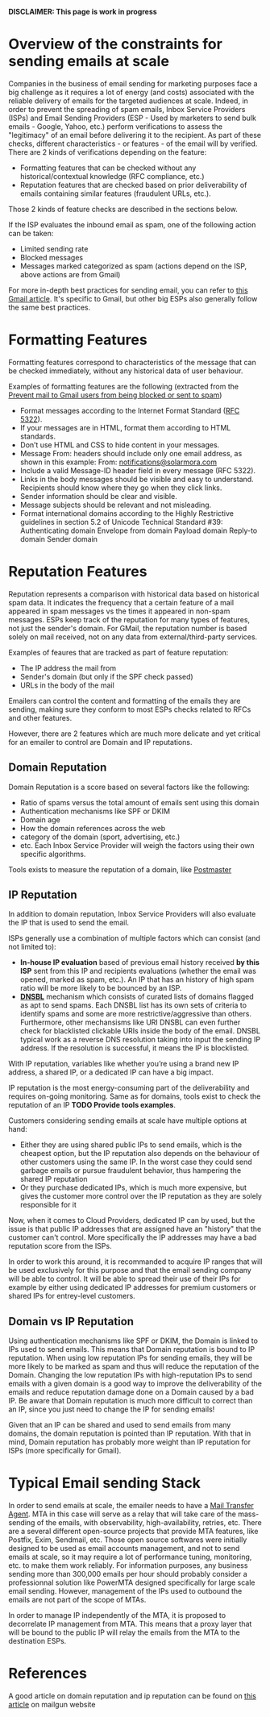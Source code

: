 **DISCLAIMER: This page is work in progress**


# Overview of the constraints for sending emails at scale

Companies in the business of email sending for marketing purposes face a big challenge as it requires a lot of energy (and costs) associated with the reliable delivery of emails for the targeted audiences at scale. Indeed, in order to prevent the spreading of spam emails, Inbox Service Providers (ISPs) and Email Sending Providers (ESP - Used by marketers to send bulk emails - Google, Yahoo, etc.) perform verifications to assess the "legitimacy" of an email before delivering it to the recipient.
As part of these checks, different characteristics - or features - of the email will by verified. There are 2 kinds of verifications depending on the feature:
- Formatting features that can be checked without any historical/contextual knowledge (RFC compliance, etc.)
- Reputation features that are checked based on prior deliverability of emails containing similar features (fraudulent URLs, etc.).

Those 2 kinds of feature checks are described in the sections below.

If the ISP evaluates the inbound email as spam, one of the following action can be taken:
- Limited sending rate
- Blocked messages
- Messages marked categorized as spam
(actions depend on the ISP, above actions are from Gmail)

For more in-depth best practices for sending email, you can refer to [this Gmail article](https://support.google.com/mail/answer/81126?hl=en&ref_topic=7279058). It's specific to Gmail, but other big ESPs also generally follow the same best practices.

# Formatting Features

Formatting features correspond to characteristics of the message that can be checked immediately, without any historical data of user behaviour.

Examples of formatting features are the following (extracted from the [Prevent mail to Gmail users from being blocked or sent to spam](https://support.google.com/mail/answer/81126?hl=en&ref_topic=7279058))
- Format messages according to the Internet Format Standard ([RFC 5322](https://www.rfc-editor.org/rfc/rfc5322)).
- If your messages are in HTML, format them according to HTML standards.
- Don’t use HTML and CSS to hide content in your messages.
- Message From: headers should include only one email address, as shown in this example:
	From: notifications@solarmora.com 
- Include a valid Message-ID header field in every message (RFC 5322).
- Links in the body messages should be visible and easy to understand. Recipients should know where they go when they click links.
- Sender information should be clear and visible.
- Message subjects should be relevant and not misleading.
- Format international domains according to the Highly Restrictive guidelines in section 5.2 of Unicode Technical Standard #39:
	Authenticating domain
	Envelope from domain
	Payload domain
	Reply-to domain
	Sender domain

# Reputation Features

Reputation represents a comparison with historical data based on historical spam data. It indicates the frequency that a certain feature of a mail appeared in spam messages vs the times it appeared in non-spam messages. ESPs keep track of the reputation for many types of features, not just the sender's domain. For GMail, the reputation number is based solely on mail received, not on any data from external/third-party services.

Examples of feaures that are tracked as part of feature reputation:
- The IP address the mail from
- Sender's domain (but only if the SPF check passed)
- URLs in the body of the mail

Emailers can control the content and formatting of the emails they are sending, making sure they conform to most ESPs checks related to RFCs and other features.

However, there are 2 features which are much more delicate and yet critical for an emailer to control are Domain and IP reputations.

## Domain Reputation

Domain Reputation is a score based on several factors like the following:
- Ratio of spams versus the total amount of emails sent using this domain
- Authentication mechanisms like SPF or DKIM
- Domain age
- How the domain references across the web
- category of the domain (sport, advertising, etc.)
- etc.
Each Inbox Service Provider will weigh the factors using their own specific algorithms.

Tools exists to measure the reputation of a domain, like [Postmaster](https://postmaster.google.com/managedomains)

## IP Reputation

In addition to domain reputation, Inbox Service Providers will also evaluate the IP that is used to send the email.

ISPs generally use a combination of multiple factors which can consist (and not limited to):
- **In-house IP evaluation** based of previous email history received **by this ISP** sent from this IP and recipients evaluations (whether the email was opened, marked as spam, etc.). An IP that has an history of high spam ratio will be more likely to be bounced by an ISP.
- **[DNSBL](https://en.wikipedia.org/wiki/Domain_Name_System-based_blocklist)** mechanism which consists of curated lists of domains flagged as apt to send spams. Each DNSBL list has its own sets of criteria to identify spams and some are more restrictive/aggressive than others. Furthermore, other mechansisms like URI DNSBL can even further check for blacklisted clickable URIs inside the body of the email. DNSBL typical work as a reverse DNS resolution taking into input the sending IP address. If the resolution is successful, it means the IP is blocklisted.

With IP reputation, variables like whether you’re using a brand new IP address, a shared IP, or a dedicated IP can have a big impact.

IP reputation is the most energy-consuming part of the deliverability and requires on-going monitoring. Same as for domains, tools exist to check the reputation of an IP **TODO Provide tools examples**.

Customers considering sending emails at scale have multiple options at hand:
- Either they are using shared public IPs to send emails, which is the cheapest option, but the IP reputation also depends on the behaviour of other customers using the same IP. In the worst case they could send garbage emails or pursue fraudulent behavior, thus hampering the shared IP reputation
- Or they purchase dedicated IPs, which is much more expensive, but gives the customer more control over the IP reputation as they are solely responsible for it

Now, when it comes to Cloud Providers, dedicated IP can by used, but the issue is that public IP addresses that are assigned have an "history" that the customer can't control. More specifically the IP addresses may have a bad reputation score from the ISPs.

In order to work this around, it is recommanded to acquire IP ranges that will be used exclusively for this purpose and that the email sending company will be able to control. It will be able to spread their use of their IPs for example by either using dedicated IP addresses for premium customers or shared IPs for entrey-level customers.

## Domain vs IP Reputation

Using authentication mechanisms like SPF or DKIM, the Domain is linked to IPs used to send emails. This means that Domain reputation is bound to IP reputation. When using low reputation IPs for sending emails, they will be more likely to be marked as spam and thus will reduce the reputation of the Domain.
Changing the low reputation IPs with high-reputation IPs to send emails with a given domain is a good way to improve the deliverability of the emails and reduce reputation damage done on a Domain caused by a bad IP.
Be aware that Domain reputation is much more difficult to correct than an IP, since you just need to change the IP for sending emails!

Given that an IP can be shared and used to send emails from many domains, the domain reputation is pointed than IP reputation. With that in mind, Domain reputation has probably more weight than IP reputation for ISPs (more specifically for Gmail).


# Typical Email sending Stack

In order to send emails at scale, the emailer needs to have a [Mail Transfer Agent](https://en.wikipedia.org/wiki/Message_transfer_agent). MTA in this case will serve as a relay that will take care of the mass-sending of the emails, with observability, high-availability, retries, etc. There are a several different open-source projects that provide MTA features, like Postfix, Exim, Sendmail, etc. Those open source softwares were initially designed to be used as email accounts management, and not to send emails at scale, so it may require a lot of performance tuning, monitoring, etc. to make them work reliably. For information purposes, any business sending more than 300,000 emails per hour should probably consider a professionnal solution like PowerMTA designed specifically for large scale email sending.
However, management of the IPs used to outbound the emails are not part of the scope of MTAs.

In order to manage IP independently of the MTA, it is proposed to decorrelate IP management from MTA. This means that a proxy layer that will be bound to the public IP will relay the emails from the MTA to the destination ESPs.


# References

A good article on domain reputation and ip reputation can be found on [this article](https://www.mailgun.com/blog/deliverability/domain-ip-reputation-gmail-care-more-about/) on mailgun website
